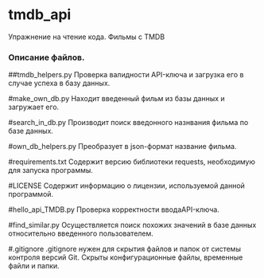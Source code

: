 # tmdb_api
Упражнение на чтение кода. Фильмы с TMDB

### Описание файлов.

##tmdb_helpers.py
Проверка валидности API-ключа и загрузка его в случае успеха в базу данных.

#make_own_db.py
Находит введенный фильм из базы данных и загружает его.

#search_in_db.py
Производит поиск введонного назнвания фильма по базе данных.

#own_db_helpers.py
Преобразует в json-формат название фильма.

#requirements.txt
Содержит версию библиотеки requests, необходимую для запуска программы.

#LICENSE
Содержит информацию о лицензии, используемой данной программой.

#hello_api_TMDB.py
Проверка корректности вводаAPI-ключа.

#find_similar.py
Осуществляется поиск похожих значений в базе данных относительно введенного пользователем.

#.gitignore
.gitignore нужен для скрытия файлов и папок от системы контроля версий Git. Скрыты конфигурационные файлы, временные файли и папки. 
